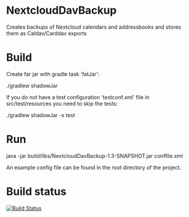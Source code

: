 # NextcloudDavBackup
Creates backups of Nextcloud calendars and addressbooks and stores them as Caldav/Carddav exports

# Build

Create far jar with gradle task 'fatJar':

./gradlew shadowJar

If you do not have a test configuration 'testconf.xml' file in src/test/resources you need to skip the tests:

./gradlew shadowJar -x test

# Run

java -jar build/libs/NextcloudDavBackup-1.3-SNAPSHOT.jar conffile.xml

An example config file can be found in the root directory of the project.

# Build status

[![Build Status](https://jenkins.waehner.org/buildStatus/icon?job=NextcloudDavBackup)](https://jenkins.waehner.org/job/NextcloudDavBackup)
